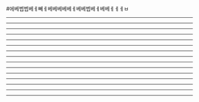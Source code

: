 #에베벱벱베ㅔ뻬ㅔ베베베베베ㅔ베베벱베ㅔ베베ㅔㅔㅔㅂ
* * *
* * *
* * *
* * *
* * *
* * *
* * *
* * *
* * *
* * *
* * *
* * *
* * *
* * *
* * *
